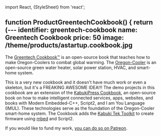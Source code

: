 import React, {StyleSheet} from 'react';

function ProductGreentechCookbook() {
  return (---
identifier: greentech-cookbook
name: Greentech Cookbook
price: 50
image: /theme/products/astartup.cookbook.jpg
---

The [Greentech Cookbook™](https://github.com/oregon-cooler/greentech.cookbook) is an open-source book that teaches how to make Oregon-Coolers to combat global warming. The [Oregon-Cooler](oregoncooler.org) is an open-source green water heater, solar power station, HVAC, and smart-home system.

This is a very new cookbook and it doesn't have much work or even a skeleton, but it's a FREAKING AWESOME IDEA!!! The demo projects in this cookbook are an extension of the [KabukiPress Cookbook](kabukipress-cookbook), an open-source book on how to make intelligent connected services, apps, websites, and books with Modern Embedded-C++, Script2, and I am You Language (IMUL). These technologies serve as the foundation of the Oregon-Cooler smart-home system. The Cookbook adds the [Kabuki Tek Toolkit](github.com/kabuki-starship/kabuki.toolkit.tek) to create firmware using [mbed](mbed.com) and Script2.

If you would like to fund my work, [you can do so on Patreon](patreon.com/astartup).

